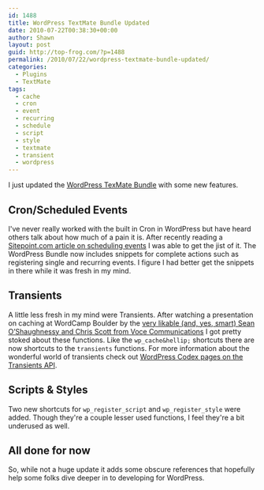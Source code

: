 ```yaml
---
id: 1488
title: WordPress TextMate Bundle Updated
date: 2010-07-22T00:38:30+00:00
author: Shawn
layout: post
guid: http://top-frog.com/?p=1488
permalink: /2010/07/22/wordpress-textmate-bundle-updated/
categories:
  - Plugins
  - TextMate
tags:
  - cache
  - cron
  - event
  - recurring
  - schedule
  - script
  - style
  - textmate
  - transient
  - wordpress
---
```

I just updated the [WordPress TexMate Bundle](/projects/wordpress-textmate-bundle/) with some new features. 

## Cron/Scheduled Events

I've never really worked with the built in Cron in WordPress but have heard others talk about how much of a pain it is. After recently reading a [Sitepoint.com article on scheduling events](http://articles.sitepoint.com/article/wordpress-scheduling) I was able to get the jist of it. The WordPress Bundle now includes snippets for complete actions such as registering single and recurring events. I figure I had better get the snippets in there while it was fresh in my mind.

## Transients

A little less fresh in my mind were Transients. After watching a presentation on caching at WordCamp Boulder by the [very likable (and, yes, smart) Sean O’Shaughnessy and Chris Scott from Voce Communications](http://vocecommunications.com/) I got pretty stoked about these functions. Like the `wp_cache&hellip;` shortcuts there are now shortcuts to the `transients` functions. For more information about the wonderful world of transients check out [WordPress Codex pages on the Transients API](http://codex.wordpress.org/Transients_API).

## Scripts & Styles

Two new shortcuts for `wp_register_script` and `wp_register_style` were added. Though they're a couple lesser used functions, I feel they're a bit underused as well.

## All done for now

So, while not a huge update it adds some obscure references that hopefully help some folks dive deeper in to developing for WordPress.